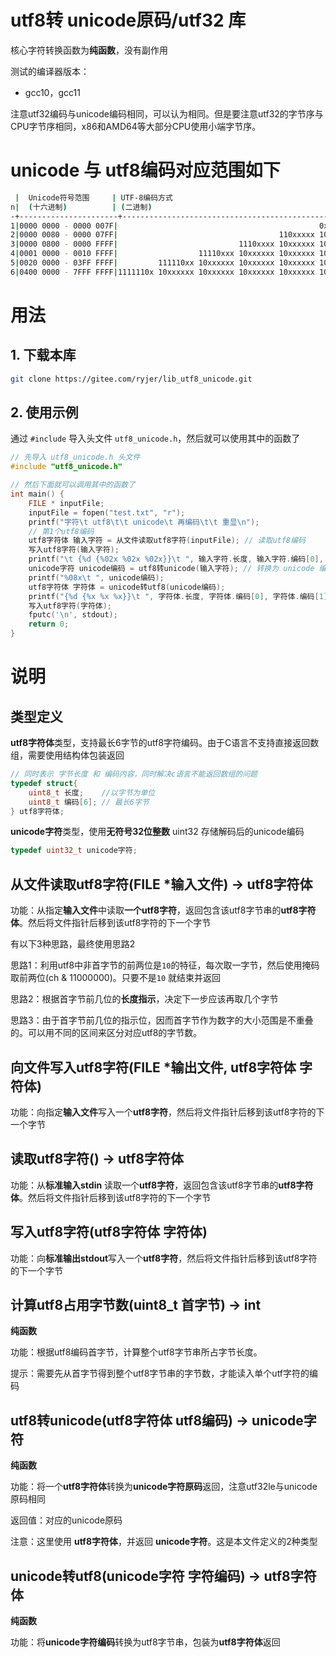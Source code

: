 # utf8转 unicode原码/utf32 库

核心字符转换函数为**纯函数**，没有副作用

测试的编译器版本：

- gcc10，gcc11

注意utf32编码与unicode编码相同，可以认为相同。但是要注意utf32的字节序与CPU字节序相同，x86和AMD64等大部分CPU使用小端字节序。

# unicode 与 utf8编码对应范围如下

```bash
 |  Unicode符号范围     | UTF-8编码方式                                        |首字节大小
n|  (十六进制)          | (二进制)                                             |(10进制)
-+----------------------+------------------------------------------------------+---
1|0000 0000 - 0000 007F|                                             0xxxxxxx|[0,127]
2|0000 0080 - 0000 07FF|                                    110xxxxx 10xxxxxx|192,223]
3|0000 0800 - 0000 FFFF|                           1110xxxx 10xxxxxx 10xxxxxx|224,239]
4|0001 0000 - 0010 FFFF|                  11110xxx 10xxxxxx 10xxxxxx 10xxxxxx|240,247]
5|0020 0000 - 03FF FFFF|         111110xx 10xxxxxx 10xxxxxx 10xxxxxx 10xxxxxx|248,251]
6|0400 0000 - 7FFF FFFF|1111110x 10xxxxxx 10xxxxxx 10xxxxxx 10xxxxxx 10xxxxxx|252,253]
```

# 用法

## 1. 下载本库

```bash
git clone https://gitee.com/ryjer/lib_utf8_unicode.git
```

## 2. 使用示例

通过 `#include`  导入头文件 `utf8_unicode.h`，然后就可以使用其中的函数了

```C
// 先导入 utf8_unicode.h 头文件
#include "utf8_unicode.h"

// 然后下面就可以调用其中的函数了
int main() {
    FILE * inputFile;
    inputFile = fopen("test.txt", "r");
    printf("字符\t utf8\t\t unicode\t 再编码\t\t 重显\n");
    // 第1个utf8编码
    utf8字符体 输入字符 = 从文件读取utf8字符(inputFile); // 读取utf8编码
    写入utf8字符(输入字符);
    printf("\t {%d {%02x %02x %02x}}\t ", 输入字符.长度, 输入字符.编码[0], 输入字符.编码[1], 输入字符.编码[2]);
    unicode字符 unicode编码 = utf8转unicode(输入字符); // 转换为 unicode 编码
    printf("%08x\t ", unicode编码);
    utf8字符体 字符体 = unicode转utf8(unicode编码);
    printf("{%d {%x %x %x}}\t ", 字符体.长度, 字符体.编码[0], 字符体.编码[1], 字符体.编码[2]);
    写入utf8字符(字符体);
    fputc('\n', stdout);
    return 0;
}
```

# 说明

## 类型定义

**utf8字符体**类型，支持最长6字节的utf8字符编码。由于C语言不支持直接返回数组，需要使用结构体包装返回

```c++
// 同时表示 字节长度 和 编码内容，同时解决c语言不能返回数组的问题
typedef struct{
    uint8_t 长度;    //以字节为单位
    uint8_t 编码[6]; // 最长6字节
} utf8字符体;
```

**unicode字符**类型，使用**无符号32位整数** uint32 存储解码后的unicode编码

```c++
typedef uint32_t unicode字符;
```

## 从文件读取utf8字符(FILE *输入文件) -> utf8字符体 

功能：从指定**输入文件**中读取**一个utf8字符**，返回包含该utf8字节串的**utf8字符体**。然后将文件指针后移到该utf8字符的下一个字节

有以下3种思路，最终使用思路2

思路1：利用utf8中非首字节的前两位是`10`的特征，每次取一字节，然后使用掩码取前两位(ch & 11000000)。只要不是`10` 就结束并返回

思路2：根据首字节前几位的**长度指示**，决定下一步应该再取几个字节

思路3：由于首字节前几位的指示位，因而首字节作为数字的大小范围是不重叠的。可以用不同的区间来区分对应utf8的字节数。

## 向文件写入utf8字符(FILE *输出文件, utf8字符体 字符体)

功能：向指定**输入文件**写入一个**utf8字符**，然后将文件指针后移到该utf8字符的下一个字节

## 读取utf8字符() -> utf8字符体 

功能：从**标准输入stdin** 读取一个**utf8字符**，返回包含该utf8字节串的**utf8字符体**。然后将文件指针后移到该utf8字符的下一个字节

## 写入utf8字符(utf8字符体 字符体)

功能：向**标准输出stdout**写入一个**utf8字符**，然后将文件指针后移到该utf8字符的下一个字节

## 计算utf8占用字节数(uint8_t 首字节) -> int

**纯函数**

功能：根据utf8编码首字节，计算整个utf8字节串所占字节长度。

提示：需要先从首字节得到整个utf8字节串的字节数，才能读入单个utf字符的编码

## utf8转unicode(utf8字符体 utf8编码) -> unicode字符

**纯函数**

功能：将一个**utf8字符体**转换为**unicode字符原码**返回，注意utf32le与unicode原码相同

返回值：对应的unicode原码

注意：这里使用 **utf8字符体**，并返回 **unicode字符**。这是本文件定义的2种类型

## unicode转utf8(unicode字符 字符编码) -> utf8字符体

**纯函数**

功能：将**unicode字符编码**转换为utf8字节串，包装为**utf8字符体**返回